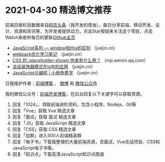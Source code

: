 # 2021-04-30 精选博文推荐

前端日报栏目数据来自[码农头条](http://hao.caibaojian.com.cn/)（我开发的爬虫），每日分享前端、移动开发、设计、资源和资讯等，为开发者提供动力，点击Star按钮来关注这个项目，点击Watch来收听每日的更新[Github主页](https://github.com/kujian/frontendDaily)
* [JavaScript系列 &#8212; window和this的区别](https://juejin.cn/post/6956512170880270350) （juejin.cn）
* [webpack优化学习笔记](https://juejin.cn/post/6956502563080372232) （juejin.cn）
* [CSS 的 :placeholder-shown 伪类有什么用？](https://mp.weixin.qq.com/s/0h4ZCpJub0nA0CJLiNe76w) （mp.weixin.qq.com）
* [谈谈装饰器模式在js中的应用](https://juejin.cn/post/6956513060253073422) （juejin.cn）
* [JavaScript元编程 | 小册免费学](https://juejin.cn/post/6956514045977427975) （juejin.cn）

日报维护作者：[前端博客](http://caibaojian.com.cn/) 、 [微博](http://weibo.com/kujian) 和 [微信公众号](https://open.weixin.qq.com/qr/code?username=caibaojian_com)

我的微信公众号：[前端开发博客](https://open.weixin.qq.com/qr/code?username=caibaojian_com)，在后台回复以下关键字可以获取资源。

1. 回复「1024」，领取前端进阶资料，包含小程序、Nodejs、Git等
2. 回复「Vue」获取 Vue 精选文章
3. 回复「面试」获取 面试 精选文章
4. 回复「JS」获取 JavaScript 精选文章
5. 回复「CSS」获取 CSS 精选文章
6. 回复「加群」进入500人前端精英群
7. 回复「电子书」下载我整理的大量前端资源，含面试、Vue实战项目、CSS和JavaScript电子书等。
8. 回复「知识点」下载高清JavaScript知识点图谱